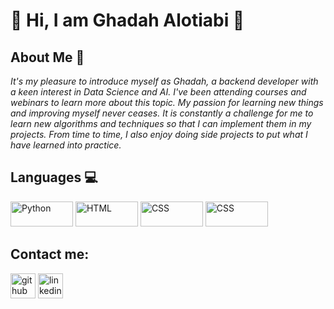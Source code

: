 # 🌟 Hi, I am Ghadah Alotiabi 🌟

## About Me 🚀


*It's my pleasure to introduce myself as Ghadah, a backend developer with a keen interest in Data Science and AI. I've been attending courses and webinars to learn more about this topic. My passion for learning new things and improving myself never ceases. It is constantly a challenge for me to learn new algorithms and techniques so that I can implement them in my projects. From time to time, I also enjoy doing side projects to put what I have learned into practice.* 



## Languages 💻 

<img src="https://img.shields.io/badge/Python-3776AB?style=for-the-badge&logo=python&logoColor=white" alt="Python" width="100" height="40"/> <img src="https://img.shields.io/badge/HTML-239120?style=for-the-badge&logo=html5&logoColor=white" alt="HTML" width="100" height="40"/> <img src="https://img.shields.io/badge/CSS-239120?&style=for-the-badge&logo=css3&logoColor=white" alt="CSS" width="100" height="40"/> <img src="https://img.shields.io/badge/CSS-239120?&style=for-the-badge&logo=css3&logoColor=white" alt="CSS" width="100" height="40"/> 



## Contact me:
<a href="https://github.com/Ghadah-Alotaibi/Ghadah-Alotaibi"><img src='https://cdn.jsdelivr.net/npm/simple-icons@3.0.1/icons/github.svg' alt='github' height='40'></a>
<a href="www.linkedin.com/in/
ghadah-alotibiy-363abb275"> <img src='https://cdn.jsdelivr.net/npm/simple-icons@3.0.1/icons/linkedin.svg' alt='linkedin' height='40'></a>


